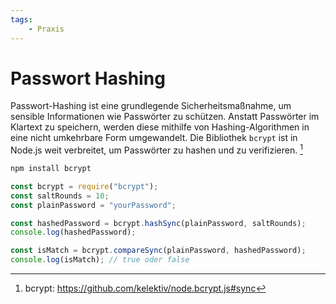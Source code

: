 ```yaml
---
tags:
    - Praxis
---
```


# Passwort Hashing

Passwort-Hashing ist eine grundlegende Sicherheitsmaßnahme, um sensible Informationen wie Passwörter zu schützen. Anstatt Passwörter im Klartext zu speichern, werden diese mithilfe von Hashing-Algorithmen in eine nicht umkehrbare Form umgewandelt. Die Bibliothek `bcrypt` ist in Node.js weit verbreitet, um Passwörter zu hashen und zu verifizieren. [^1]

```js title="Installation von bcrypt"
npm install bcrypt
```

```js title="Hashing eines Passworts"
const bcrypt = require("bcrypt");
const saltRounds = 10;
const plainPassword = "yourPassword";

const hashedPassword = bcrypt.hashSync(plainPassword, saltRounds);
console.log(hashedPassword);
```

```js title="Verifizieren eines Passworts"
const isMatch = bcrypt.compareSync(plainPassword, hashedPassword);
console.log(isMatch); // true oder false
```

[^1]: bcrypt: https://github.com/kelektiv/node.bcrypt.js#sync
